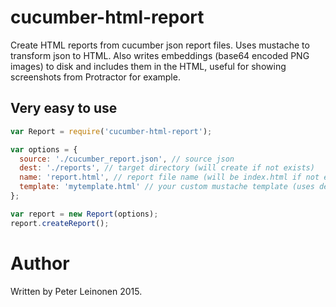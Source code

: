 # cucumber-html-report

Create HTML reports from cucumber json report files. Uses mustache to transform json to HTML.
Also writes embeddings (base64 encoded PNG images) to disk and includes them in the HTML, 
useful for showing screenshots from Protractor for example.

## Very easy to use

```javascript
var Report = require('cucumber-html-report');

var options = {
  source: './cucumber_report.json', // source json
  dest: './reports', // target directory (will create if not exists)
  name: 'report.html', // report file name (will be index.html if not exists)
  template: 'mytemplate.html' // your custom mustache template (uses default if not specified)
};

var report = new Report(options);
report.createReport();
```

# Author
Written by Peter Leinonen 2015.

